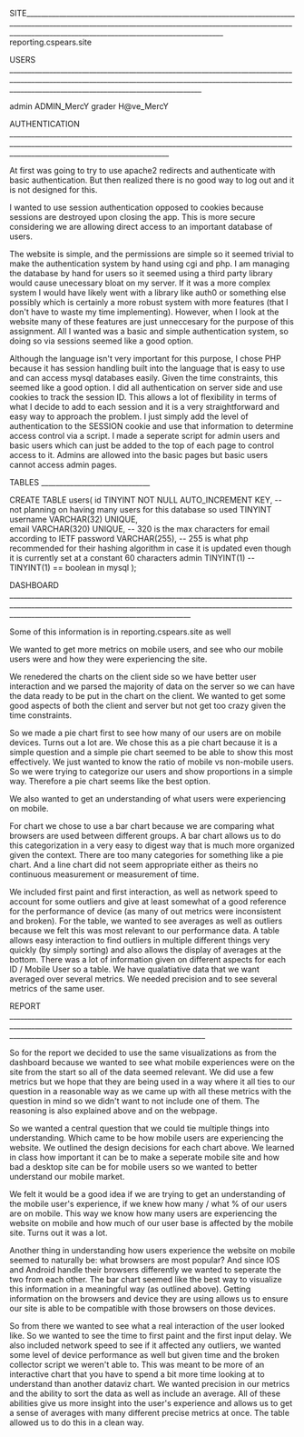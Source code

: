 SITE___________________________________________________________________________________________________________________________________________________________________________________________________________________
reporting.cspears.site


USERS _________________________________________________________________________________________________________________________________________________________________________________________________________________

admin	ADMIN_MercY
grader	H@ve_MercY





AUTHENTICATION ________________________________________________________________________________________________________________________________________________________________________________________________________

At first was going to try to use apache2 redirects and authenticate with basic authentication. But then realized there is no good way to log out and it is not designed for this. 

I wanted to use session authentication opposed to cookies because sessions are destroyed upon closing the app. This is more secure considering we are allowing direct access to an important database of users.

The website is simple, and the permissions are simple so it seemed trivial to make the authentication system by hand using cgi and php. I am managing the database by hand for users so it seemed using a third
party library would cause unecessary bloat on my server. If it was a more complex system I would have likely went with a library like auth0 or something else possibly which is certainly a more robust system with 
more features (that I don't have to waste my time implementing). However, when I look at the website many of these features are just unneccesary for the purpose of this assignment. All I wanted was a basic and 
simple authentication system, so doing so via sessions seemed like a good option. 

Although the language isn't very important for this purpose, I chose PHP because it has session handling built into the language that is easy to use and can access mysql databases easily. Given the time constraints, 
this seemed like a good option. I did all authentication on server side and use cookies to track the session ID. This allows a lot of flexibility in terms of what I decide to add to each session and it is a very 
straightforward and easy way to approach the problem. I just simply add the level of authentication to the SESSION cookie and use that information to determine access control via a script. I made a seperate script 
for admin users and basic users which can just be added to the top of each page to control access to it. Admins are allowed into the basic pages but basic users cannot access admin pages. 



TABLES ______________________________

CREATE TABLE users(
    id TINYINT NOT NULL AUTO_INCREMENT KEY,		-- not planning on having many users for this database so used TINYINT
    username VARCHAR(32) UNIQUE,		
    email VARCHAR(320) UNIQUE,				-- 320 is the max characters for email according to IETF
    password VARCHAR(255),				-- 255 is what php recommended for their hashing algorithm in case it is updated even though it is currently set at a constant 60 characters
    admin TINYINT(1)					-- TINYINT(1) == boolean in mysql
);





DASHBOARD ______________________________________________________________________________________________________________________________________________________________________________________________________________ 

Some of this information is in reporting.cspears.site as well

We wanted to get more metrics on mobile users, and see who our mobile users were and how they were experiencing the site. 

We renedered the charts on the client side so we have better user interaction and we parsed the majority of data on the server so we can have the data ready to be put in the chart on the client. We wanted to get some
good aspects of both the client and server but not get too crazy given the time constraints.

So we made a pie chart first to see how many of our users are on mobile devices. Turns out a lot are. We chose this as a pie chart because it is a simple question and a simple pie chart seemed to be able
to show this most effectively. We just wanted to know the ratio of mobile vs non-mobile users. So we were trying to categorize our users and show proportions in a simple way. Therefore a pie chart seems like the best
option.

We also wanted to get an understanding of what users were experiencing on mobile. 

For chart we chose to use a bar chart because we are comparing what browsers are used between different groups. A bar chart allows us to do this categorization in a very easy to digest way that is much more 
organized given the context. There are too many categories for something like a pie chart. And a line chart did not seem appropriate either as theirs no continuous measurement or measurement of time.  

We included first paint and first interaction, as well as network speed to account for some outliers and give at least somewhat of a good reference for the performance of device (as many of out metrics were inconsistent and broken).
For the table, we wanted to see averages as well as outliers because we felt this was most relevant to our performance data. A table allows easy interaction to find outliers in multiple different things very quickly (by simply sorting) 
and also allows the display of averages at the bottom. There was a lot of information given on different aspects for each ID / Mobile User so a table. We have qualatiative data that we want averaged over several metrics. We needed 
precision and to see several metrics of the same user. 



REPORT __________________________________________________________________________________________________________________________________________________________________________________________________________________ 

So for the report we decided to use the same visualizations as from the dashboard because we wanted to see what mobile experiences were on the site from the start so all of the data seemed relevant.
We did use a few metrics but we hope that they are being used in a way where it all ties to our question in a reasonable way as we came up with all these metrics with the question in mind so we didn't want to not include 
one of them. 
The reasoning is also explained above and on the webpage.

So we wanted a central question that we could tie multiple things into understanding. Which came to be how mobile users are experiencing the website. We outlined the design decisions for each chart above.
We learned in class how important it can be to make a seperate mobile site and how bad a desktop site can be for mobile users so we wanted to better understand our mobile market. 

We felt it would be a good idea if we are trying to get an understanding of the mobile user's experience, if we knew how many / what % of our users are on mobile. This way we know how many users are experiencing the website
on mobile and how much of our user base is affected by the mobile site. Turns out it was a lot. 

Another thing in understanding how users experience the website on mobile seemed to naturally be: what browsers are most popular? And since IOS and Android handle their browsers differently we wanted to seperate the two 
from each other. The bar chart seemed like the best way to visualize this information in a meaningful way (as outlined above). Getting information on the browsers and device they are using allows us to ensure our site
is able to be compatible with those browsers on those devices. 

So from there we wanted to see what a real interaction of the user looked like. So we wanted to see the time to first paint and the first input delay. We also included network speed to see if it affected any outliers, we wanted 
some level of device performance as well but given time and the broken collector script we weren't able to. This was meant to be more of an interactive chart that you have to spend a bit more time looking at to understand than 
another dataviz chart. We wanted precision in our metrics and the ability to sort the data as well as include an average. All of these abilities give us more insight into the user's experience and allows us to get a sense of 
averages with many different precise metrics at once. The table allowed us to do this in a clean way.

